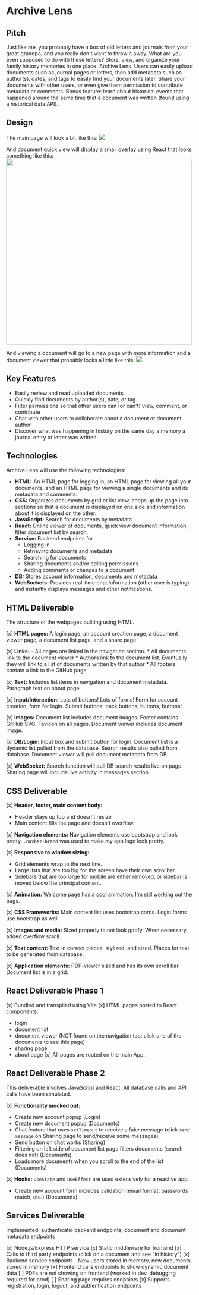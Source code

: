 # Archive Lens
## Pitch
Just like me, you probably have a box of old letters and journals from your great grandpa, and you really don't want to throw it away. What are you even supposed to do with these letters? Store, view, and organize your family history memories in one place: Archive Lens. Users can easily upload documents such as journal pages or letters, then add metadata such as author(s), dates, and tags to easily find your documents later. Share your documents with other users, or even give them permission to contribute metadata or comments. Bonus feature: learn about historical events that happened around the same time that a document was written (found using a historical data API).
## Design

The main page will look a bit like this:
<img src="readme-images/mainpage_design.png">

And document quick view will display a small overlay using React that looks something like this:
<img src="readme-images/quickview_design.png" height=500>

And viewing a document will go to a new page with more information and a document viewer that probably looks a little like this:
<img src="readme-images/readerview_design.png">

## Key Features
* Easily review and read uploaded documents
* Quickly find documents by author(s), date, or tag
* Filter permissions so that other users can (or can't) view, comment, or contribute
* Chat with other users to collaborate about a document or document author
* Discover what was happening in history on the same day a memory a journal entry or letter was written
## Technologies
Archive Lens will use the following technologies:
* **HTML:** An HTML page for logging in, an HTML page for viewing all your documents, and an HTML page for viewing a single documents and its metadata and comments.
* **CSS:** Organizes documents by grid or list view, chops up the page into sections so that a document is displayed on one side and information about it is displayed on the other.
* **JavaScript:** Search for documents by metadata
* **React:** Online viewer of documents, quick view document information, filter document list by search.
* **Service:** Backend endpoints for
  * Logging in
  * Retrieving documents and metadata
  * Searching for documents
  * Sharing documents and/or editing permissions
  * Adding comments or changes to a document
* **DB:** Stores account information, documents and metadata
* **WebSockets:** Provides real-time chat information (other user is typing) and instantly displays messages and other notifications.

## HTML Deliverable

The structure of the webpages builting using HTML.

 [x] **HTML pages:** A login page, an account creation page, a document viewer page, a document list page, and a share page.
 
 [x] **Links:** - All pages are linked in the navigation seciton.
    * All documents link to the document viewer
    * Authors link to the document list. Eventually they will link to a list of documents written by that author
    * All footers contain a link to the GitHub page

 [x] **Text:** Includes list items in navigation and document metadata. Paragraph text on about page. 

 [x] **Input/Interaction:** Lots of buttons! Lots of forms! Form for account creation, form for login. Submit buttons, back buttons, buttons, buttons!

 [x] **Images:** Document list includes document images. Footer contains GitHub SVG. Favicon on all pages. Document viewer includes document image. 

 [x] **DB/Login:** Input box and submit button for login. Document list is a dynamic list pulled from the database. Search results also pulled from database. Document viewer will pull document metadata from DB.

 [x] **WebSocket:** Search function will pull DB search results live on page. Sharing page will include live activity in messages section. 

## CSS Deliverable

[x] **Header, footer, main content body:**
  * Header stays up top and doesn't resize
  * Main content fills the page and doesn't overflow.

[x] **Navigation elements:** Navigation elements use bootstrap and look pretty. `.navbar-brand` was used to make my app logo look pretty.

[x] **Responsive to window sizing:** 
* Grid elements wrap to the next line. 
* Large lists that are too big for the screen have their own scrollbar. 
* Sidebars that are too large for mobile are either removed, or sidebar is moved below the principal content.

[x] **Animation:** Welcome page has a cool animation. I'm still working out the bugs.

[x] **CSS Frameworks:** Main content list uses bootstrap cards. Login forms use bootstrap as well. 

[x] **Images and media:** Sized properly to not look goofy. When necessary, added overflow scroll. 

[x] **Text content:** Text in correct places, stylized, and sized. Places for text to be generated from database. 

[x] **Application elements:** PDF-viewer sized and has its own scroll bar. Document list is in a grid. 


## React Deliverable Phase 1

[x] Bundled and transpiled using Vite
[x] HTML pages ported to React components:
* login
* document list
* document viewer (NOT found on the navigation tab: click one of the documents to see this page)
* sharing page
* about page
[x] All pages are routed on the main App. 

## React Deliverable Phase 2

This deliverable involves JavaScript and React. All database calls and API calls have been simulated.

[x] **Functionality mocked out:** 

* Create new account popup (Login)
* Create new document popup (Documents)
* Chat feature that uses `setTimeout` to receive a fake message (click `send message` on Sharing page to send/receive some messages)
* Send button on chat works (Sharing)
* Filtering on left side of document list page filters documents (search does not) (Documents)
* Loads more documents when you scroll to the end of the list (Documents)

[x] **Hooks:** `useState` and `useEffect` are used extensively for a reactive app. 

* Create new account form includes validation (email format, passwords match, etc.) (Documents)

## Services Deliverable
Implemented: authenticatio backend endpoints, document and document metadata endpoints

[x] Node.js/Express HTTP service
[x] Static middleware for frontend
[x] Calls to third party endpoints (click on a document and see "in history")
[x] Backend service endpoints - New users stored in memory, new documents stored in memory
[x] Frontend calls endpoints to show dynamic document data
[ ] PDFs are not showing on frontend (worked in dev, debugging required for prod)
[ ] Sharing page requires endpoints
[x] Supports registration, login, logout, and authentication endpoints
